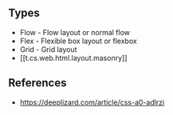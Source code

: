 
## Types

-   Flow - Flow layout or normal flow
-   Flex - Flexible box layout or flexbox
-   Grid - Grid layout
-   [[t.cs.web.html.layout.masonry]]

## References

- https://deeplizard.com/article/css-a0-adlrzi